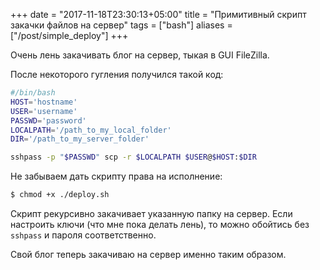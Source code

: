 +++
date = "2017-11-18T23:30:13+05:00"
title = "Примитивный скрипт закачки файлов на сервер"
tags = ["bash"]
aliases = ["/post/simple_deploy"]
+++

Очень лень закачивать блог на сервер, тыкая в GUI FileZilla.

После некоторого гугления получился такой код:

```bash
#/bin/bash
HOST='hostname'
USER='username'
PASSWD='password'
LOCALPATH='/path_to_my_local_folder'
DIR='/path_to_my_server_folder'

sshpass -p "$PASSWD" scp -r $LOCALPATH $USER@$HOST:$DIR
```

Не забываем дать скрипту права на исполнение:

```bash
$ chmod +x ./deploy.sh
```

Скрипт рекурсивно закачивает указанную папку на сервер. Если настроить ключи (что мне пока делать лень), то можно обойтись без `sshpass` и пароля соответственно.

Свой блог теперь закачиваю на сервер именно таким образом.

